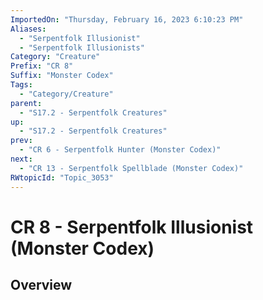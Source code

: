 ```yaml
---
ImportedOn: "Thursday, February 16, 2023 6:10:23 PM"
Aliases:
  - "Serpentfolk Illusionist"
  - "Serpentfolk Illusionists"
Category: "Creature"
Prefix: "CR 8"
Suffix: "Monster Codex"
Tags:
  - "Category/Creature"
parent:
  - "S17.2 - Serpentfolk Creatures"
up:
  - "S17.2 - Serpentfolk Creatures"
prev:
  - "CR 6 - Serpentfolk Hunter (Monster Codex)"
next:
  - "CR 13 - Serpentfolk Spellblade (Monster Codex)"
RWtopicId: "Topic_3053"
---
```

# CR 8 - Serpentfolk Illusionist (Monster Codex)
## Overview
